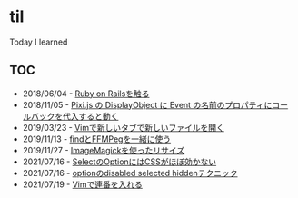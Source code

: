 # til

Today I learned

## TOC

* 2018/06/04 - [Ruby on Railsを触る](https://github.com/HibikineKage/til/blob/master/rails.md)
* 2018/11/05 - [Pixi.js の DisplayObject に Event の名前のプロパティにコールバックを代入すると動く](https://github.com/HibikineKage/til/blob/master/pixi.md)
* 2019/03/23 - [Vimで新しいタブで新しいファイルを開く](https://github.com/HibikineKage/til/blob/master/vim-new-tab-new-file.md)
* 2019/11/13 - [findとFFMPegを一緒に使う](https://github.com/hibikine/til/blob/master/find-ffmpeg.md)
* 2019/11/27 - [ImageMagickを使ったリサイズ](https://github.com/hibikine/til/blob/master/resize.md)
* 2021/07/16 - [SelectのOptionにはCSSがほぼ効かない](https://github.com/hibikine/til/blob/master/select-option.md)
* 2021/07/16 - [optionのdisabled selected hiddenテクニック](https://github.com/hibikine/til/blob/master/option-disabled-selected-hidden.md)
* 2021/07/19 - [Vimで連番を入れる](https://github.com/hibikine/til/blob/master/vim-sequence.md)
